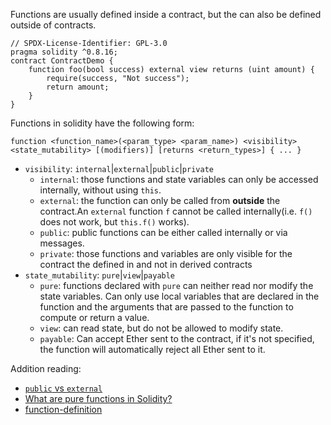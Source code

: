 Functions are usually defined inside a contract, but the can also be defined outside of contracts.

```solidity
// SPDX-License-Identifier: GPL-3.0
pragma solidity ^0.8.16;
contract ContractDemo {
    function foo(bool success) external view returns (uint amount) {
        require(success, "Not success");
        return amount;
    }
}
```

Functions in solidity have the following form:
```
function <function_name>(<param_type> <param_name>) <visibility> <state_mutability> [(modifiers)] [returns <return_types>] { ... }
```
- `visibility`: `internal`|`external`|`public`|`private`
  - `internal`: those functions and state variables can only be accessed internally, without using `this`.
  - `external`: the function can only be called from **outside** the contract.An `external` function `f` cannot be called internally(i.e. `f()` does not work, but `this.f()` works).
  - `public`: public functions can be either called internally or via messages.
  - `private`: those functions and variables are only visible for the contract the defined in and not in derived contracts
- `state_mutability`: `pure`|`view`|`payable`
  - `pure`: functions declared with `pure` can neither read nor modify the state variables. Can only use local variables that are declared in the function and the arguments that are passed to the function to compute or return a value.
  - `view`: can read state, but do not be allowed to modify state.
  - `payable`: Can accept Ether sent to the contract, if it's not specified, the function will automatically reject all Ether sent to it.

Addition reading:
- [`public` vs `external`](https://ethereum.stackexchange.com/questions/19380/external-vs-public-best-practices)
- [What are pure functions in Solidity?](https://www.educative.io/answers/what-are-pure-functions-in-solidity)
- [function-definition](https://docs.soliditylang.org/en/v0.8.16/grammar.html#a4.SolidityParser.functionDefinition)
